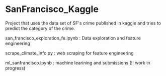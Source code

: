 # SanFrancisco_Kaggle

Project that uses the data set of SF's crime published in kaggle and tries to predict the category of the crime.

san_francisco_exploration_fe.ipynb : Data exploration and feature engineering

scrape_climate_info.py : web scraping for feature engineering

ml_sanfrancisco.ipynb : machine learining and submissions (!! work in progress)

